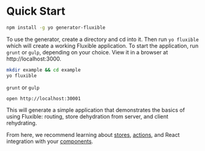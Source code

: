 # Quick Start

 ```bash
npm install -g yo generator-fluxible
 ```

To use the generator, create a directory and cd into it. Then run `yo fluxible` which will create a working Fluxible application. To start the application, run `grunt` or `gulp`, depending on your choice. View it in a browser at http://localhost:3000.

```bash
mkdir example && cd example
yo fluxible
```

`grunt` or `gulp`

`open http://localhost:30001`

This will generate a simple application that demonstrates the basics of using Fluxible: routing, store dehydration from server, and client rehydrating.

From here, we recommend learning about [stores](api/Stores.md), [actions](api/Actions.md), and React integration with your [components](api/Components.md).
